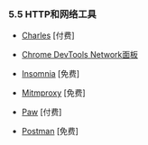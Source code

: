 ### 5.5 HTTP和网络工具

+ [Charles](http://www.charlesproxy.com/) [付费]

+ [Chrome DevTools Network面板](https://developers.google.com/web/tools/chrome-devtools/profile/network-performance/resource-loading)

+ [Insomnia](https://insomnia.rest/) [免费]

+ [Mitmproxy](https://mitmproxy.org/) [免费]

+ [Paw](https://paw.cloud/) [付费]

+ [Postman](https://www.getpostman.com/) [免费]